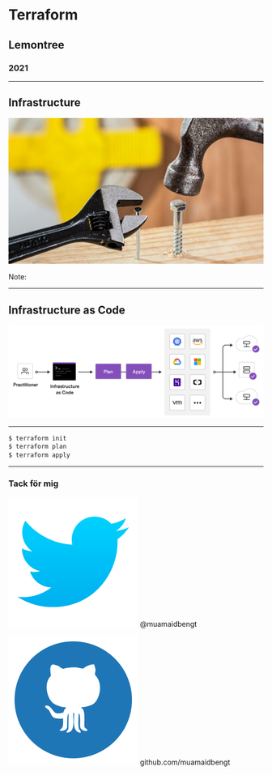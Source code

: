 # Terraform

## Lemontree

### 2021

***

## Infrastructure

![Hammer](images/hammer.jpg)

Note: 

---

## Infrastructure as Code

![Infra as Code](images/terraform-iac.png) <!-- .element: class="contrast-background"  -->


***

```sh [|1|2-3]
$ terraform init
$ terraform plan
$ terraform apply
```

***

### Tack för mig

![Twitter](images/twitter.png) @muamaidbengt

![Github](images/github.png) github.com/muamaidbengt